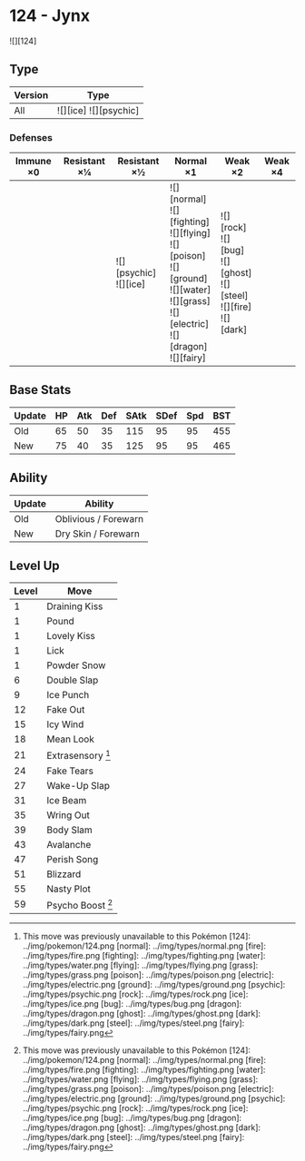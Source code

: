 # 124 - Jynx
![][124]

## Type

Version | Type
---     | ---
All     | ![][ice]  ![][psychic]

### Defenses

Immune ×0 | Resistant ×¼ | Resistant ×½                 | Normal ×1                                                                                                                                               | Weak ×2                                                                         | Weak ×4
---       | ---          | ---                          | ---                                                                                                                                                     | ---                                                                             | ---
&nbsp;    | &nbsp;       | ![][psychic]<br>![][ice]<br> | ![][normal]<br>![][fighting]<br>![][flying]<br>![][poison]<br>![][ground]<br>![][water]<br>![][grass]<br>![][electric]<br>![][dragon]<br>![][fairy]<br> | ![][rock]<br>![][bug]<br>![][ghost]<br>![][steel]<br>![][fire]<br>![][dark]<br> | &nbsp;

## Base Stats

Update | HP  | Atk | Def | SAtk | SDef | Spd | BST
---    | --- | --- | --- | ---  | ---  | --- | ---
Old    | 65  | 50  | 35  | 115  | 95   | 95  | 455
New    | 75  | 40  | 35  | 125  | 95   | 95  | 465

## Ability

Update | Ability
---    | ---
Old    | Oblivious / Forewarn
New    | Dry Skin / Forewarn

## Level Up

Level | Move
---   | ---
1     | Draining Kiss
1     | Pound
1     | Lovely Kiss
1     | Lick
1     | Powder Snow
6     | Double Slap
9     | Ice Punch
12    | Fake Out
15    | Icy Wind
18    | Mean Look
21    | Extrasensory [^1]
24    | Fake Tears
27    | Wake-Up Slap
31    | Ice Beam
35    | Wring Out
39    | Body Slam
43    | Avalanche
47    | Perish Song
51    | Blizzard
55    | Nasty Plot
59    | Psycho Boost [^1]

[^1]: This move was previously unavailable to this Pokémon
[124]: ../img/pokemon/124.png
[normal]: ../img/types/normal.png
[fire]: ../img/types/fire.png
[fighting]: ../img/types/fighting.png
[water]: ../img/types/water.png
[flying]: ../img/types/flying.png
[grass]: ../img/types/grass.png
[poison]: ../img/types/poison.png
[electric]: ../img/types/electric.png
[ground]: ../img/types/ground.png
[psychic]: ../img/types/psychic.png
[rock]: ../img/types/rock.png
[ice]: ../img/types/ice.png
[bug]: ../img/types/bug.png
[dragon]: ../img/types/dragon.png
[ghost]: ../img/types/ghost.png
[dark]: ../img/types/dark.png
[steel]: ../img/types/steel.png
[fairy]: ../img/types/fairy.png
